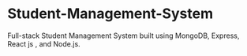 # Student-Management-System
Full-stack Student Management System built using MongoDB, Express, React js , and Node.js.
